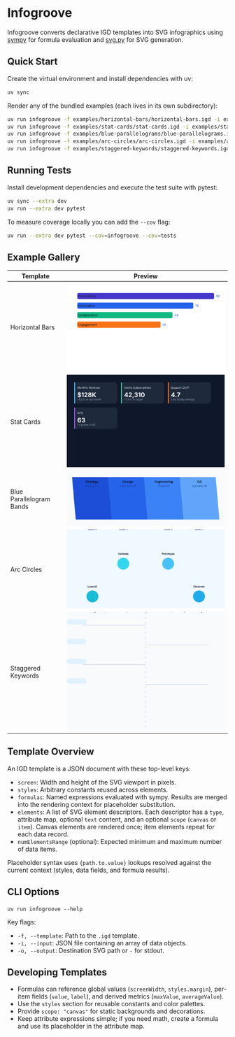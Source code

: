 # Infogroove

Infogroove converts declarative IGD templates into SVG infographics using
[sympy](https://www.sympy.org/) for formula evaluation and
[svg.py](https://pypi.org/project/svg.py/) for SVG generation.

## Quick Start

Create the virtual environment and install dependencies with uv:

```bash
uv sync
```

Render any of the bundled examples (each lives in its own subdirectory):

```bash
uv run infogroove -f examples/horizontal-bars/horizontal-bars.igd -i examples/horizontal-bars/horizontal-bars.json -o examples/horizontal-bars/horizontal-bars.svg
uv run infogroove -f examples/stat-cards/stat-cards.igd -i examples/stat-cards/stat-cards.json -o examples/stat-cards/stat-cards.svg
uv run infogroove -f examples/blue-parallelograms/blue-parallelograms.igd -i examples/blue-parallelograms/blue-parallelograms.json -o examples/blue-parallelograms/blue-parallelograms.svg
uv run infogroove -f examples/arc-circles/arc-circles.igd -i examples/arc-circles/arc-circles.json -o examples/arc-circles/arc-circles.svg
uv run infogroove -f examples/staggered-keywords/staggered-keywords.igd -i examples/staggered-keywords/staggered-keywords.json -o examples/staggered-keywords/staggered-keywords.svg
```

## Running Tests

Install development dependencies and execute the test suite with pytest:

```bash
uv sync --extra dev
uv run --extra dev pytest
```

To measure coverage locally you can add the ``--cov`` flag:

```bash
uv run --extra dev pytest --cov=infogroove --cov=tests
```

## Example Gallery

| Template | Preview |
| --- | --- |
| Horizontal Bars | ![Horizontal bars preview](examples/horizontal-bars/horizontal-bars.svg) |
| Stat Cards | ![Stat cards preview](examples/stat-cards/stat-cards.svg) |
| Blue Parallelogram Bands | ![Blue parallelograms preview](examples/blue-parallelograms/blue-parallelograms.svg) |
| Arc Circles | ![Arc circles preview](examples/arc-circles/arc-circles.svg) |
| Staggered Keywords | ![Staggered keywords preview](examples/staggered-keywords/staggered-keywords.svg) |

## Template Overview

An IGD template is a JSON document with these top-level keys:

- `screen`: Width and height of the SVG viewport in pixels.
- `styles`: Arbitrary constants reused across elements.
- `formulas`: Named expressions evaluated with sympy. Results are merged into
  the rendering context for placeholder substitution.
- `elements`: A list of SVG element descriptors. Each descriptor has a `type`,
  attribute map, optional `text` content, and an optional `scope` (`canvas` or
  `item`). Canvas elements are rendered once; item elements repeat for each
  data record.
- `numElementsRange` (optional): Expected minimum and maximum number of data
  items.

Placeholder syntax uses `{path.to.value}` lookups resolved against the current
context (styles, data fields, and formula results).

## CLI Options

```
uv run infogroove --help
```

Key flags:

- `-f, --template`: Path to the `.igd` template.
- `-i, --input`: JSON file containing an array of data objects.
- `-o, --output`: Destination SVG path or `-` for stdout.

## Developing Templates

- Formulas can reference global values (`screenWidth`, `styles.margin`),
  per-item fields (`value`, `label`), and derived metrics (`maxValue`,
  `averageValue`).
- Use the `styles` section for reusable constants and color palettes.
- Provide `scope: "canvas"` for static backgrounds and decorations.
- Keep attribute expressions simple; if you need math, create a formula and use
  its placeholder in the attribute map.
